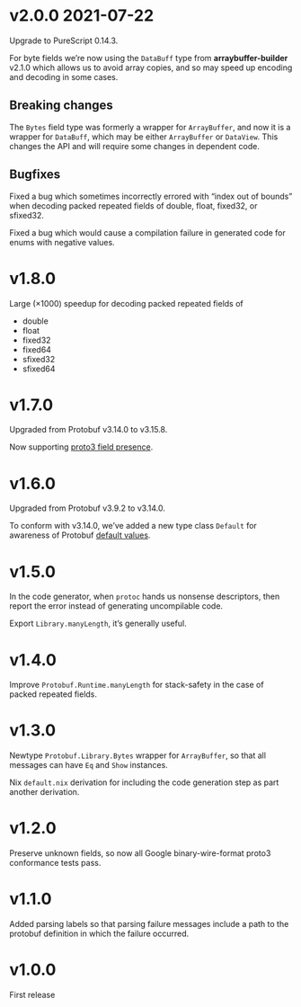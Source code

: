 # v2.0.0 2021-07-22

Upgrade to PureScript 0.14.3.

For byte fields we’re now using the `DataBuff` type
from __arraybuffer-builder__ v2.1.0 which allows us to avoid array copies,
and so may speed up encoding and decoding in some cases.

## Breaking changes

The `Bytes` field type was formerly a wrapper for `ArrayBuffer`, and now
it is a wrapper for `DataBuff`, which may be either `ArrayBuffer` or `DataView`.
This changes the API and will require some changes in dependent code.

## Bugfixes

Fixed a bug which sometimes incorrectly errored with “index out of bounds” when
decoding packed repeated fields of double, float, fixed32, or sfixed32.

Fixed a bug which would cause a compilation failure in generated code for
enums with negative values.

# v1.8.0

Large (×1000) speedup for decoding packed repeated fields of

* double
* float
* fixed32
* fixed64
* sfixed32
* sfixed64

# v1.7.0

Upgraded from Protobuf v3.14.0 to v3.15.8.

Now supporting [proto3 field presence](https://github.com/protocolbuffers/protobuf/blob/master/docs/field_presence.md).

# v1.6.0

Upgraded from Protobuf v3.9.2 to v3.14.0.

To conform with v3.14.0, we’ve added a new type class `Default` for
awareness of Protobuf
[default values](https://developers.google.com/protocol-buffers/docs/proto3#default).

# v1.5.0

In the code generator, when `protoc` hands us nonsense descriptors, then
report the error instead of generating uncompilable code.

Export `Library.manyLength`, it’s generally useful.

# v1.4.0

Improve `Protobuf.Runtime.manyLength` for stack-safety in the case of
packed repeated fields.

# v1.3.0

Newtype `Protobuf.Library.Bytes` wrapper for `ArrayBuffer`, so that all
messages can have `Eq` and `Show` instances.

Nix `default.nix` derivation for including the code generation step as
part another derivation.

# v1.2.0

Preserve unknown fields, so now all Google binary-wire-format proto3
conformance tests pass.

# v1.1.0

Added parsing labels so that parsing failure messages include a path
to the protobuf definition in which the failure occurred.

# v1.0.0

First release
